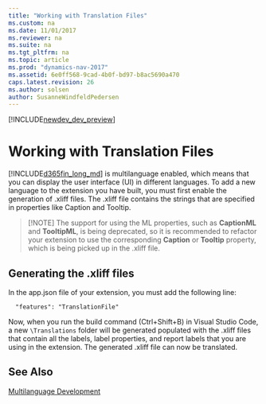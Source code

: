 ```yaml
---
title: "Working with Translation Files"
ms.custom: na
ms.date: 11/01/2017
ms.reviewer: na
ms.suite: na
ms.tgt_pltfrm: na
ms.topic: article
ms.prod: "dynamics-nav-2017"
ms.assetid: 6e0ff568-9cad-4b0f-bd97-b8ac5690a470
caps.latest.revision: 26
ms.author: solsen
author: SusanneWindfeldPedersen
---
```


[!INCLUDE[newdev_dev_preview](includes/newdev_dev_preview.md)]

# Working with Translation Files
[!INCLUDE[d365fin_long_md](includes/d365fin_long_md.md)] is multilanguage enabled, which means that you can display the user interface (UI) in different languages. To add a new language to the extension you have built, you must first enable the generation of .xliff files. The .xliff file contains the strings that are specified in properties like Caption and Tooltip.

>
> [!NOTE] The support for using the ML properties, such as **CaptionML** and **TooltipML**, is being deprecated, so it is recommended to refactor your extension to use the corresponding **Caption** or **Tooltip** property, which is being picked up in the .xliff file.

## Generating the .xliff files
In the app.json file of your extension, you must add the following line:

```
  "features": "TranslationFile"
```

Now, when you run the build command (Ctrl+Shift+B) in Visual Studio Code, a new `\Translations` folder will be generated populated with the .xliff files that contain all the labels, label properties, and report labels that you are using in the extension. The generated .xliff file can now be translated.


## See Also
[Multilanguage Development](devenv-multilanguage-development.md)  